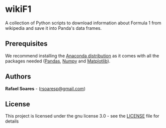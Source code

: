 # wikiF1

A collection of Python scripts to download information about Formula 1 from wikipedia and save it into Panda's data frames.

## Prerequisites

We recommend installing the [Anaconda distribution](https://anaconda.org/anaconda/python) as it comes with all the packages needed ([Pandas](https://pandas.pydata.org/), [Numpy](http://www.numpy.org/) and [Matplotlib](https://matplotlib.org/)).

## Authors

**Rafael Soares** -  (rsoaresp@gmail.com)


## License

This project is licensed under the gnu license 3.0 - see the [LICENSE](LICENSE) file for details
